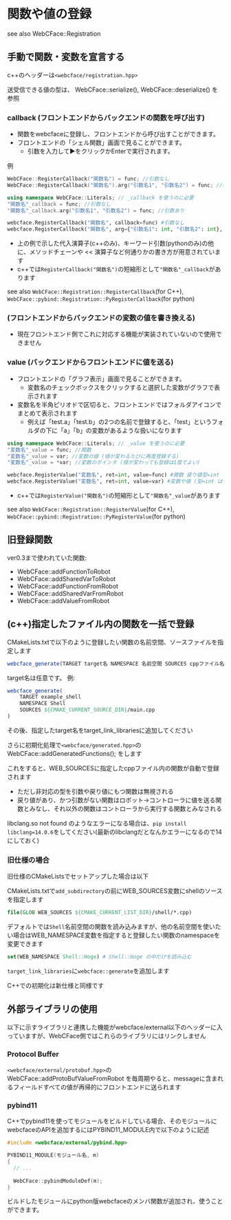 # 関数や値の登録

see also WebCFace::Registration

## 手動で関数・変数を宣言する

c++のヘッダーは`<webcface/registration.hpp>`

送受信できる値の型は、 WebCFace::serialize(), WebCFace::deserialize() を参照

### callback (フロントエンドからバックエンドの関数を呼び出す)

* 関数をwebcfaceに登録し、フロントエンドから呼び出すことができます。
* フロントエンドの「シェル関数」画面で見ることができます。
  * 引数を入力して▶をクリックかEnterで実行されます。

例
```cpp
WebCFace::RegisterCallback("関数名") = func; //引数なし
WebCFace::RegisterCallback("関数名").arg("引数名1", "引数名2") = func; //引数あり

using namespace WebCFace::Literals; // _callback を使うのに必要
"関数名"_callback = func; //引数なし
"関数名"_callback.arg("引数名1", "引数名2") = func; //引数あり
```
```py
webcface.RegisterCallback("関数名", callback=func) #引数なし
webcface.RegisterCallback("関数名", arg={"引数名1": int, "引数名2": int}, callback=func) #引数あり
```

* 上の例で示した代入演算子(c++のみ)、キーワード引数(pythonのみ)の他に、メソッドチェーンや << 演算子など何通りかの書き方が用意されています
* c++では`RegisterCallback("関数名")`の短縮形として`"関数名"_callback`があります

see also `WebCFace::Registration::RegisterCallback`(for C++), `WebCFace::pybind::Registration::PyRegisterCallback`(for python)

### (フロントエンドからバックエンドの変数の値を書き換える)
* 現在フロントエンド側でこれに対応する機能が実装されていないので使用できません

### value (バックエンドからフロントエンドに値を送る)
* フロントエンドの「グラフ表示」画面で見ることができます。
  * 変数名のチェックボックスをクリックすると選択した変数がグラフで表示されます
* 変数名を半角ピリオドで区切ると、フロントエンドではフォルダアイコンでまとめて表示されます
  * 例えば「test.a」「test.b」の2つの名前で登録すると、「test」というフォルダの下に「a」「b」の変数があるような扱いになります

```cpp
using namespace WebCFace::Literals; // _value を使うのに必要
"変数名"_value = func; //関数
"変数名"_value = var; //変数の値 (値が変わるたびに再度登録する)
"変数名"_value = *var; //変数のポインタ (値が変わっても登録は1度でよい)
```
```py
webcface.RegisterValue("変数名", ret=int, value=func) #関数 戻り値型=int
webcface.RegisterValue("変数名", ret=int, value=var) #変数や値 (型=int は省略可)
```
* c++では`RegisterValue("関数名")`の短縮形として`"関数名"_value`があります

see also `WebCFace::Registration::RegisterValue`(for C++), `WebCFace::pybind::Registration::PyRegisterValue`(for python)

## 旧登録関数

ver0.3まで使われていた関数:

* WebCFace::addFunctionToRobot
* WebCFace::addSharedVarToRobot
* WebCFace::addFunctionFromRobot
* WebCFace::addSharedVarFromRobot
* WebCFace::addValueFromRobot

## (c++)指定したファイル内の関数を一括で登録

CMakeLists.txtで以下のように登録したい関数の名前空間、ソースファイルを指定します
```cmake
webcface_generate(TARGET target名 NAMESPACE 名前空間 SOURCES cppファイル名...)
```
target名は任意です。 例:
```cmake
webcface_generate(
    TARGET example_shell
    NAMESPACE Shell
    SOURCES ${CMAKE_CURRENT_SOURCE_DIR}/main.cpp
)
```

その後、指定したtarget名をtarget_link_librariesに追加してください


さらに初期化処理で`<webcface/generated.hpp>`の
WebCFace::addGeneratedFunctions();
をします

これをすると、WEB_SOURCESに指定したcppファイル内の関数が自動で登録されます
  * ただし非対応の型を引数や戻り値にもつ関数は無視される
  * 戻り値があり、かつ引数がない関数はロボット→コントローラに値を送る関数とみなし、それ以外の関数はコントローラから実行する関数とみなされる

libclang.so not found のようなエラーになる場合は、`pip install libclang=14.0.6`をしてください(最新のlibclangだとなんかエラーになるので14にしておく)

### 旧仕様の場合
旧仕様のCMakeListsでセットアップした場合は以下

CMakeLists.txtで`add_subdirectory`の前にWEB_SOURCES変数にshellのソースを指定します
```cmake
file(GLOB WEB_SOURCES ${CMAKE_CURRENT_LIST_DIR}/shell/*.cpp)
```

デフォルトでは`Shell`名前空間の関数を読み込みますが、他の名前空間を使いたい場合はWEB_NAMESPACE変数を指定すると登録したい関数のnamespaceを変更できます
```cmake
set(WEB_NAMESPACE Shell::Hoge) # Shell::Hoge の中だけを読み込む
```

`target_link_libraries`に`webcface::generate`を追加します

C++での初期化は新仕様と同様です

## 外部ライブラリの使用

以下に示すライブラリと連携した機能がwebcface/external以下のヘッダーに入っていますが、WebCFace側ではこれらのライブラリにはリンクしません

### Protocol Buffer

`<webcface/external/protobuf.hpp>`の
WebCFace::addProtoBufValueFromRobot
を毎周期やると、messageに含まれるフィールドすべての値が再帰的にフロントエンドに送られます

### pybind11

C++でpybind11を使ってモジュールをビルドしている場合、そのモジュールにwebcfaceのAPIを追加するにはPYBIND11_MODULE内で以下のように記述
```cpp
#include <webcface/external/pybind.hpp>

PYBIND11_MODULE(モジュール名, m)
{
  // ...
  
  WebCFace::pybindModuleDef(m);
}
```
ビルドしたモジュールにpython版webcfaceのメンバ関数が追加され、使うことができます。
